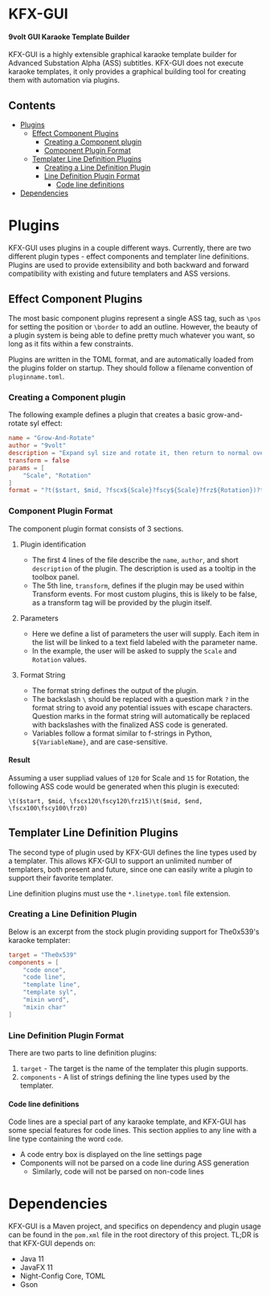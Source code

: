 <!-- omit in toc -->
# KFX-GUI
<!-- omit in toc -->
#### 9volt GUI Karaoke Template Builder

KFX-GUI is a highly extensible graphical karaoke template builder for Advanced Substation Alpha (ASS) subtitles. KFX-GUI does not execute karaoke templates, it only provides a graphical building tool for creating them with automation via plugins.

<!-- omit in toc -->
## Contents

- [Plugins](#plugins)
  - [Effect Component Plugins](#effect-component-plugins)
    - [Creating a Component plugin](#creating-a-component-plugin)
    - [Component Plugin Format](#component-plugin-format)
  - [Templater Line Definition Plugins](#templater-line-definition-plugins)
    - [Creating a Line Definition Plugin](#creating-a-line-definition-plugin)
    - [Line Definition Plugin Format](#line-definition-plugin-format)
      - [Code line definitions](#code-line-definitions)
- [Dependencies](#dependencies)

# Plugins

KFX-GUI uses plugins in a couple different ways. Currently, there are two different plugin types - effect components and templater line definitions.
Plugins are used to provide extensibility and both backward and forward compatibility with existing and future templaters and ASS versions.

## Effect Component Plugins

The most basic component plugins represent a single ASS tag, such as `\pos` for setting the position or `\border` to add an outline. However, the beauty of a plugin system is being able to define pretty much whatever you want, so long as it fits within a few constraints.

Plugins are written in the TOML format, and are automatically loaded from the plugins folder on startup. They should follow a filename convention of `pluginname.toml`.

### Creating a Component plugin

The following example defines a plugin that creates a basic grow-and-rotate syl effect:

```toml
name = "Grow-And-Rotate"
author = "9volt"
description = "Expand syl size and rotate it, then return to normal over the syl's duration"
transform = false
params = [
    "Scale", "Rotation"
]
format = "?t($start, $mid, ?fscx${Scale}?fscy${Scale}?frz${Rotation})?t($mid, $end, ?fscx100?fscy100?frz0)"
```

### Component Plugin Format

The component plugin format consists of 3 sections.

1. Plugin identification
   - The first 4 lines of the file describe the `name`, `author`, and short `description` of the plugin. The description is used as a tooltip in the toolbox panel.
   - The 5th line, `transform`, defines if the plugin may be used within Transform events. For most custom plugins, this is likely to be false, as a transform tag will be provided by the plugin itself.

2. Parameters
    - Here we define a list of parameters the user will supply. Each item in the list will be linked to a text field labeled with the parameter name.
    - In the example, the user will be asked to supply the `Scale` and `Rotation` values.

3. Format String
   - The format string defines the output of the plugin.
   - The backslash `\` should be replaced with a question mark `?` in the format string to avoid any potential issues with escape characters. Question marks in the format string will automatically be replaced with backslashes with the finalized ASS code is generated.
   - Variables follow a format similar to f-strings in Python, `${VariableName}`, and are case-sensitive.

<!-- omit in toc -->
#### Result

Assuming a user suppliad values of `120` for Scale and `15` for Rotation, the following ASS code would be generated when this plugin is executed:

```
\t($start, $mid, \fscx120\fscy120\frz15)\t($mid, $end, \fscx100\fscy100\frz0)
```

## Templater Line Definition Plugins

The second type of plugin used by KFX-GUI defines the line types used by a templater. This allows KFX-GUI to support an unlimited number of templaters, both present and future, since one can easily write a plugin to support their favorite templater.

Line definition plugins must use the `*.linetype.toml` file extension.

### Creating a Line Definition Plugin

Below is an excerpt from the stock plugin providing support for The0x539's karaoke templater:

```toml
target = "The0x539"
components = [
    "code once",
    "code line",
    "template line",
    "template syl",
    "mixin word",
    "mixin char"
]
```

### Line Definition Plugin Format

There are two parts to line definition plugins:

1. `target` - The target is the name of the templater this plugin supports.
2. `components` - A list of strings defining the line types used by the templater.

#### Code line definitions

Code lines are a special part of any karaoke template, and KFX-GUI has some special features for code lines. This section applies to any line with a line type containing the word `code`.

- A code entry box is displayed on the line settings page
- Components will not be parsed on a code line during ASS generation
  - Similarly, code will not be parsed on non-code lines


# Dependencies

KFX-GUI is a Maven project, and specifics on dependency and plugin usage can be found in the `pom.xml` file in the root directory of this project. TL;DR is that KFX-GUI depends on:
- Java 11
- JavaFX 11
- Night-Config Core, TOML
- Gson
